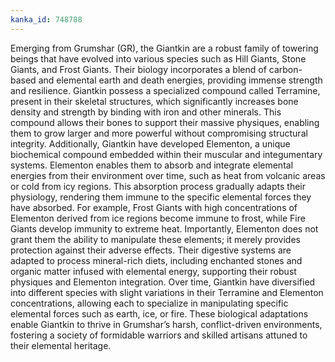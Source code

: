 ```yaml
---
kanka_id: 748788
---
```


Emerging from Grumshar (GR), the Giantkin are a robust family of towering beings that have evolved into various species such as Hill Giants, Stone Giants, and Frost Giants. Their biology incorporates a blend of carbon-based and elemental earth and death energies, providing immense strength and resilience. Giantkin possess a specialized compound called Terramine, present in their skeletal structures, which significantly increases bone density and strength by binding with iron and other minerals. This compound allows their bones to support their massive physiques, enabling them to grow larger and more powerful without compromising structural integrity. Additionally, Giantkin have developed Elementon, a unique biochemical compound embedded within their muscular and integumentary systems. Elementon enables them to absorb and integrate elemental energies from their environment over time, such as heat from volcanic areas or cold from icy regions. This absorption process gradually adapts their physiology, rendering them immune to the specific elemental forces they have absorbed. For example, Frost Giants with high concentrations of Elementon derived from ice regions become immune to frost, while Fire Giants develop immunity to extreme heat. Importantly, Elementon does not grant them the ability to manipulate these elements; it merely provides protection against their adverse effects. Their digestive systems are adapted to process mineral-rich diets, including enchanted stones and organic matter infused with elemental energy, supporting their robust physiques and Elementon integration. Over time, Giantkin have diversified into different species with slight variations in their Terramine and Elementon concentrations, allowing each to specialize in manipulating specific elemental forces such as earth, ice, or fire. These biological adaptations enable Giantkin to thrive in Grumshar’s harsh, conflict-driven environments, fostering a society of formidable warriors and skilled artisans attuned to their elemental heritage.